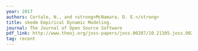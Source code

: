 ```yaml
---
year: 2017
authors: Cortale, N., and <strong>McNamara, D. E.</strong>
title: skedm Empirical Dynamic Modeling.
journal: The Journal of Open Source Software
pdf_link: http://www.theoj.org/joss-papers/joss.00207/10.21105.joss.00207.pdf
tag: recent
---
```

